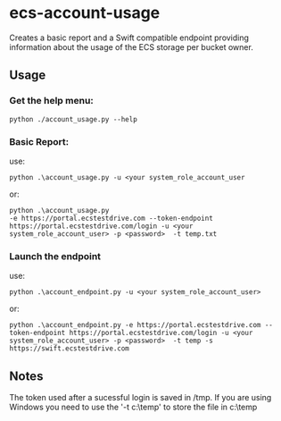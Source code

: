 # ecs-account-usage
Creates a basic report and a Swift compatible endpoint providing information about the usage of the ECS storage per bucket owner.

## Usage

### Get the help menu:

```python ./account_usage.py --help```

### Basic Report:
use:

 ```python .\account_usage.py -u <your system_role_account_user```

or:

```
python .\account_usage.py
-e https://portal.ecstestdrive.com --token-endpoint https://portal.ecstestdrive.com/login -u <your system_role_account_user> -p <password>  -t temp.txt
```

 ### Launch the endpoint
 use:

 ```python .\account_endpoint.py -u <your system_role_account_user>```

or:

```
python .\account_endpoint.py -e https://portal.ecstestdrive.com --token-endpoint https://portal.ecstestdrive.com/login -u <your system_role_account_user> -p <password>  -t temp -s https://swift.ecstestdrive.com

```


 ## Notes

 The token used after a sucessful login is saved in /tmp.  If you are using Windows you need to use the '-t c:\temp' to store the file in c:\temp

